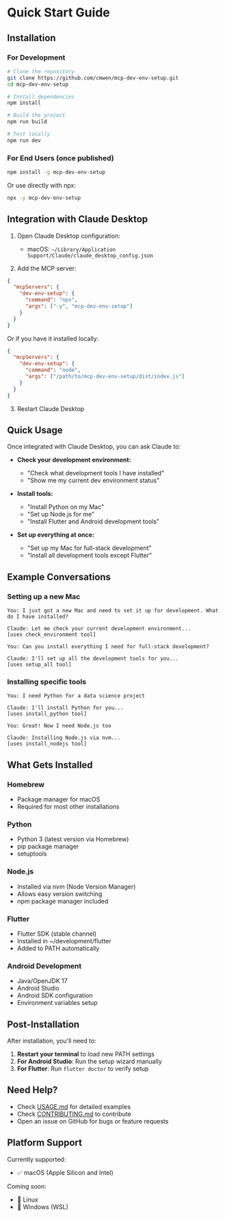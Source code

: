 # Quick Start Guide

## Installation

### For Development

```bash
# Clone the repository
git clone https://github.com/cmwen/mcp-dev-env-setup.git
cd mcp-dev-env-setup

# Install dependencies
npm install

# Build the project
npm run build

# Test locally
npm run dev
```

### For End Users (once published)

```bash
npm install -g mcp-dev-env-setup
```

Or use directly with npx:
```bash
npx -y mcp-dev-env-setup
```

## Integration with Claude Desktop

1. Open Claude Desktop configuration:
   - macOS: `~/Library/Application Support/Claude/claude_desktop_config.json`

2. Add the MCP server:

```json
{
  "mcpServers": {
    "dev-env-setup": {
      "command": "npx",
      "args": ["-y", "mcp-dev-env-setup"]
    }
  }
}
```

Or if you have it installed locally:

```json
{
  "mcpServers": {
    "dev-env-setup": {
      "command": "node",
      "args": ["/path/to/mcp-dev-env-setup/dist/index.js"]
    }
  }
}
```

3. Restart Claude Desktop

## Quick Usage

Once integrated with Claude Desktop, you can ask Claude to:

- **Check your development environment:**
  - "Check what development tools I have installed"
  - "Show me my current dev environment status"

- **Install tools:**
  - "Install Python on my Mac"
  - "Set up Node.js for me"
  - "Install Flutter and Android development tools"

- **Set up everything at once:**
  - "Set up my Mac for full-stack development"
  - "Install all development tools except Flutter"

## Example Conversations

### Setting up a new Mac

```
You: I just got a new Mac and need to set it up for development. What do I have installed?

Claude: Let me check your current development environment...
[uses check_environment tool]

You: Can you install everything I need for full-stack development?

Claude: I'll set up all the development tools for you...
[uses setup_all tool]
```

### Installing specific tools

```
You: I need Python for a data science project

Claude: I'll install Python for you...
[uses install_python tool]

You: Great! Now I need Node.js too

Claude: Installing Node.js via nvm...
[uses install_nodejs tool]
```

## What Gets Installed

### Homebrew
- Package manager for macOS
- Required for most other installations

### Python
- Python 3 (latest version via Homebrew)
- pip package manager
- setuptools

### Node.js
- Installed via nvm (Node Version Manager)
- Allows easy version switching
- npm package manager included

### Flutter
- Flutter SDK (stable channel)
- Installed in ~/development/flutter
- Added to PATH automatically

### Android Development
- Java/OpenJDK 17
- Android Studio
- Android SDK configuration
- Environment variables setup

## Post-Installation

After installation, you'll need to:

1. **Restart your terminal** to load new PATH settings
2. **For Android Studio**: Run the setup wizard manually
3. **For Flutter**: Run `flutter doctor` to verify setup

## Need Help?

- Check [USAGE.md](USAGE.md) for detailed examples
- Check [CONTRIBUTING.md](CONTRIBUTING.md) to contribute
- Open an issue on GitHub for bugs or feature requests

## Platform Support

Currently supported:
- ✅ macOS (Apple Silicon and Intel)

Coming soon:
- 🚧 Linux
- 🚧 Windows (WSL)
